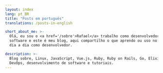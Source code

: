 ```yaml
---
layout: index
lang: pt_BR
title: "Posts em português"
translations: /posts-in-english

short_about_me: >-
  Olá, eu sou o <a href='/sobre'>Rafael</a> trabalho como desenvolvedor de
  software e este é meu blog, aqui compartilho o que aprendo ou uso no meu
  dia a dia como desenvolvedor.

description: >-
  Blog sobre, Linux, JavaScript, Vue.js, Ruby, Ruby on Rails, Go, Elixir,
  DevOps, desenvolvimento de software e tutoriais.
---
```

